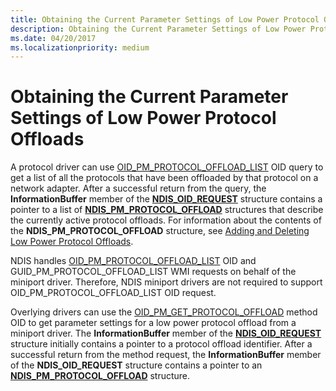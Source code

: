 ```yaml
---
title: Obtaining the Current Parameter Settings of Low Power Protocol Offloads
description: Obtaining the Current Parameter Settings of Low Power Protocol Offloads
ms.date: 04/20/2017
ms.localizationpriority: medium
---
```


# Obtaining the Current Parameter Settings of Low Power Protocol Offloads





A protocol driver can use [OID\_PM\_PROTOCOL\_OFFLOAD\_LIST](./oid-pm-protocol-offload-list.md) OID query to get a list of all the protocols that have been offloaded by that protocol on a network adapter. After a successful return from the query, the **InformationBuffer** member of the [**NDIS\_OID\_REQUEST**](/windows-hardware/drivers/ddi/ndis/ns-ndis-_ndis_oid_request) structure contains a pointer to a list of [**NDIS\_PM\_PROTOCOL\_OFFLOAD**](/windows-hardware/drivers/ddi/ntddndis/ns-ntddndis-_ndis_pm_protocol_offload) structures that describe the currently active protocol offloads. For information about the contents of the **NDIS\_PM\_PROTOCOL\_OFFLOAD** structure, see [Adding and Deleting Low Power Protocol Offloads](adding-and-deleting-low-power-protocol-offloads.md).

NDIS handles [OID\_PM\_PROTOCOL\_OFFLOAD\_LIST](./oid-pm-protocol-offload-list.md) OID and GUID\_PM\_PROTOCOL\_OFFLOAD\_LIST WMI requests on behalf of the miniport driver. Therefore, NDIS miniport drivers are not required to support OID\_PM\_PROTOCOL\_OFFLOAD\_LIST OID request.

Overlying drivers can use the [OID\_PM\_GET\_PROTOCOL\_OFFLOAD](./oid-pm-get-protocol-offload.md) method OID to get parameter settings for a low power protocol offload from a miniport driver. The **InformationBuffer** member of the [**NDIS\_OID\_REQUEST**](/windows-hardware/drivers/ddi/ndis/ns-ndis-_ndis_oid_request) structure initially contains a pointer to a protocol offload identifier. After a successful return from the method request, the **InformationBuffer** member of the **NDIS\_OID\_REQUEST** structure contains a pointer to an [**NDIS\_PM\_PROTOCOL\_OFFLOAD**](/windows-hardware/drivers/ddi/ntddndis/ns-ntddndis-_ndis_pm_protocol_offload) structure.

 

